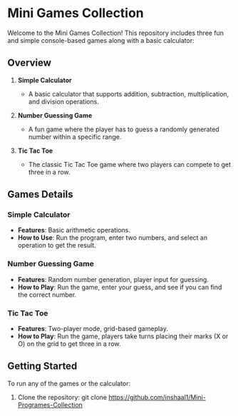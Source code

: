 # Mini Games Collection

Welcome to the Mini Games Collection! This repository includes three fun and simple console-based games along with a basic calculator:

## Overview

1. **Simple Calculator**
   - A basic calculator that supports addition, subtraction, multiplication, and division operations.

2. **Number Guessing Game**
   - A fun game where the player has to guess a randomly generated number within a specific range.

3. **Tic Tac Toe**
   - The classic Tic Tac Toe game where two players can compete to get three in a row.

## Games Details

### Simple Calculator
- **Features**: Basic arithmetic operations.
- **How to Use**: Run the program, enter two numbers, and select an operation to get the result.

### Number Guessing Game
- **Features**: Random number generation, player input for guessing.
- **How to Play**: Run the game, enter your guess, and see if you can find the correct number.

### Tic Tac Toe
- **Features**: Two-player mode, grid-based gameplay.
- **How to Play**: Run the game, players take turns placing their marks (X or O) on the grid to get three in a row.

## Getting Started

To run any of the games or the calculator:

1. Clone the repository:
 git clone https://github.com/inshaal1/Mini-Programes-Collection
